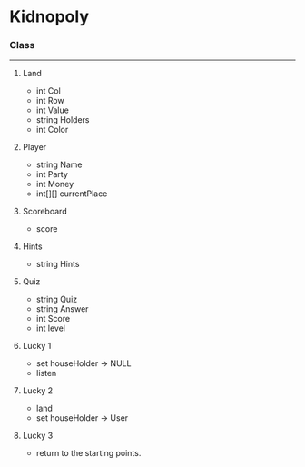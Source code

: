 # Kidnopoly

### Class
----------

1. Land
   - int Col
   - int Row
   - int Value
   - string Holders
   - int Color
   
2. Player
   - string Name
   - int Party
   - int Money
   - int[][] currentPlace

3. Scoreboard
   - score
   
4. Hints
   - string Hints
   
5. Quiz
   - string Quiz
   - string Answer
   - int Score
   - int level

6. Lucky 1
   - set houseHolder -> NULL
   - listen
   
7. Lucky 2
   - land
   - set houseHolder -> User
   
8. Lucky 3
   - return to the starting points.
